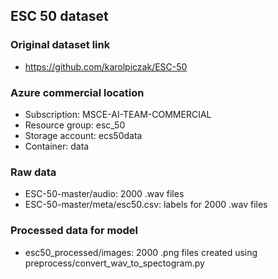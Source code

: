 ## ESC 50 dataset

### Original dataset link
* https://github.com/karolpiczak/ESC-50

### Azure commercial location
* Subscription: MSCE-AI-TEAM-COMMERCIAL
* Resource group: esc_50
* Storage account: ecs50data
* Container: data

### Raw data
* ESC-50-master/audio: 2000 .wav files
* ESC-50-master/meta/esc50.csv: labels for 2000 .wav files

### Processed data for model
* esc50_processed/images: 2000 .png files created using preprocess/convert_wav_to_spectogram.py
